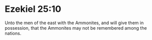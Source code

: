 # Ezekiel 25:10

Unto the men of the east with the Ammonites, and will give them in possession, that the Ammonites may not be remembered among the nations.